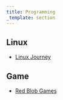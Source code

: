 ```yaml
---
title: Programming
_template: section
---
```


## Linux

- [Linux Journey](https://linuxjourney.com/)

## Game

- [Red Blob Games](http://www.redblobgames.com/)